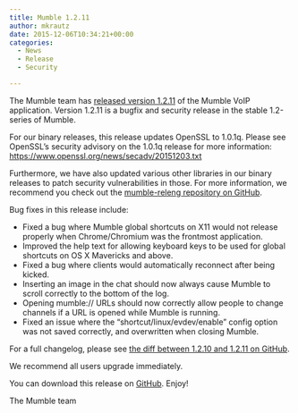 ```yaml
---
title: Mumble 1.2.11
author: mkrautz
date: 2015-12-06T10:34:21+00:00
categories:
  - News
  - Release
  - Security

---
```

The Mumble team has [released version 1.2.11][1] of the Mumble VoIP application. Version 1.2.11 is a bugfix and security release in the stable 1.2-series of Mumble.

<!--more-->

For our binary releases, this release updates OpenSSL to 1.0.1q. Please see OpenSSL&#8217;s security advisory on the 1.0.1q release for more information: <https://www.openssl.org/news/secadv/20151203.txt>

Furthermore, we have also updated various other libraries in our binary releases to patch security vulnerabilities in those. For more information, we recommend you check out the [mumble-releng repository on GitHub][2].

Bug fixes in this release include:

  * Fixed a bug where Mumble global shortcuts on X11 would not release properly when Chrome/Chromium was the frontmost application.
  * Improved the help text for allowing keyboard keys to be used for global shortcuts on OS X Mavericks and above.
  * Fixed a bug where clients would automatically reconnect after being kicked.
  * Inserting an image in the chat should now always cause Mumble to scroll correctly to the bottom of the log.
  * Opening mumble:// URLs should now correctly allow people to change channels if a URL is opened while Mumble is running.
  * Fixed an issue where the &#8220;shortcut/linux/evdev/enable&#8221; config option was not saved correctly, and overwritten when closing Mumble.

For a full changelog, please see [the diff between 1.2.10 and 1.2.11 on GitHub][3].

We recommend all users upgrade immediately.

You can download this release on [GitHub][4]. Enjoy!

The Mumble team

 [1]: https://github.com/mumble-voip/mumble/releases/tag/1.2.11
 [2]: https://github.com/mumble-voip/mumble-releng/tree/master/buildenv/1.2.x
 [3]: https://github.com/mumble-voip/mumble/compare/1.2.10...1.2.11
 [4]: https://github.com/mumble-voip/mumble/releases/tag/1.2.11 "https://github.com/mumble-voip/mumble/releases/tag/1.2.11"
